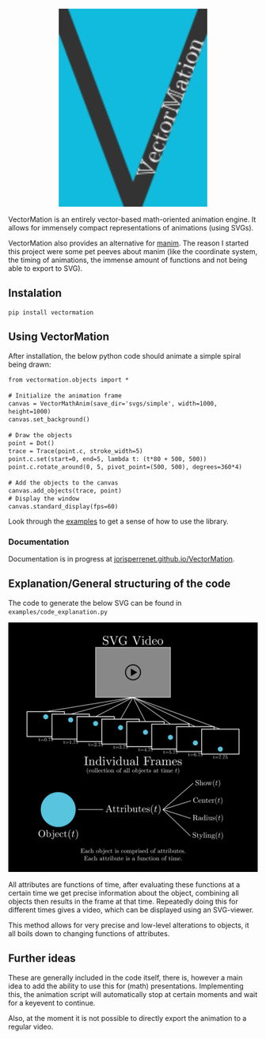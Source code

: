 <p align="center">
    <img width="300" padding-top="100%" src="./examples/svgs/logo.svg">
</p>

VectorMation is an entirely vector-based math-oriented animation engine.
It allows for immensely compact representations of animations (using SVGs).

VectorMation also provides an alternative for [manim](https://github.com/3b1b/manim).
The reason I started this project were some pet peeves about manim (like the coordinate system, the timing of animations, the immense amount of functions and not being able to export to SVG).

## Instalation
```{bash}
pip install vectormation
```

## Using VectorMation
After installation, the below python code should animate a simple spiral being drawn:
```{python}
from vectormation.objects import *

# Initialize the animation frame
canvas = VectorMathAnim(save_dir='svgs/simple', width=1000, height=1000)
canvas.set_background()

# Draw the objects
point = Dot()
trace = Trace(point.c, stroke_width=5)
point.c.set(start=0, end=5, lambda t: (t*80 + 500, 500))
point.c.rotate_around(0, 5, pivot_point=(500, 500), degrees=360*4)

# Add the objects to the canvas
canvas.add_objects(trace, point)
# Display the window
canvas.standard_display(fps=60)
```
Look through the [examples](https://github.com/jorisperrenet/VectorMation/tree/main/examples) to get a sense of how to use the library.

### Documentation
Documentation is in progress at [jorisperrenet.github.io/VectorMation](https://jorisperrenet.github.io/VectorMation/).


## Explanation/General structuring of the code
The code to generate the below SVG can be found in `examples/code_explanation.py`
<p align="center">
    <img width="600" padding-top="100%" src="./examples/svgs/explanation.svg">
</p>

All attributes are functions of time, after evaluating these functions at a certain time we get precise information about the object, combining all objects then results in the frame at that time.
Repeatedly doing this for different times gives a video, which can be displayed using an SVG-viewer.

This method allows for very precise and low-level alterations to objects, it all boils down to changing functions of attributes.


## Further ideas
These are generally included in the code itself, there is, however a main idea to add the ability to use this for (math) presentations.
Implementing this, the animation script will automatically stop at certain moments and wait for a keyevent to continue.

Also, at the moment it is not possible to directly export the animation to a regular video.
